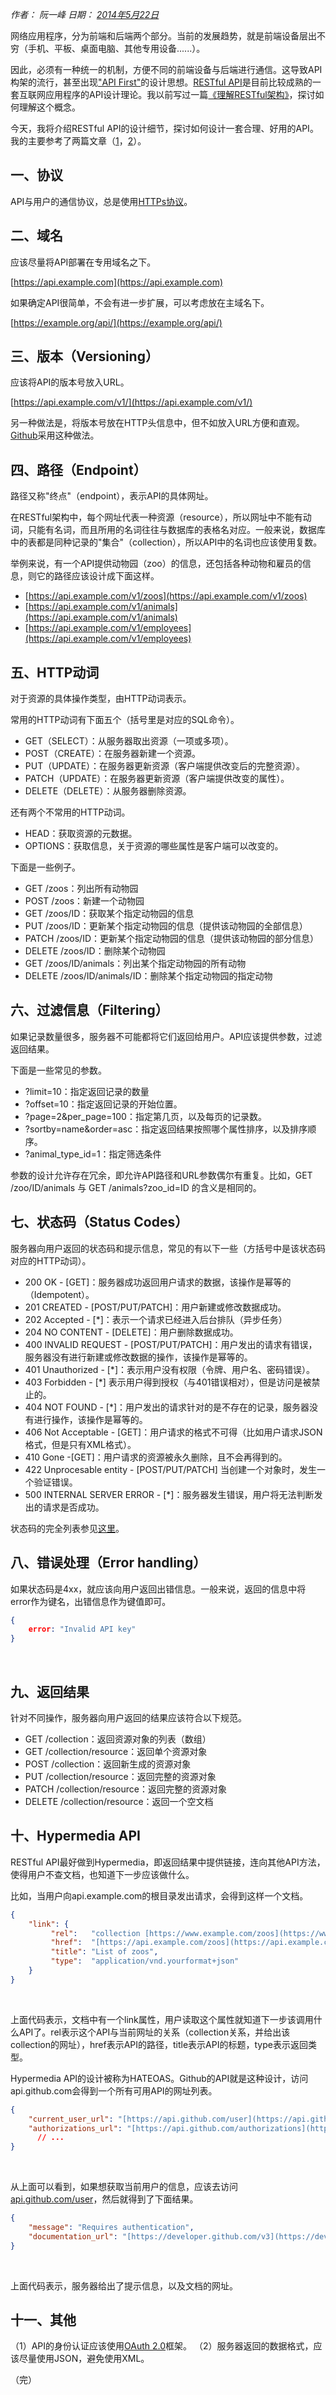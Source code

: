*作者： 阮一峰*
*日期： [2014年5月22日](http://www.ruanyifeng.com/blog/2014/05/)*

网络应用程序，分为前端和后端两个部分。当前的发展趋势，就是前端设备层出不穷（手机、平板、桌面电脑、其他专用设备......）。

因此，必须有一种统一的机制，方便不同的前端设备与后端进行通信。这导致API构架的流行，甚至出现["API First"](http://www.google.com.hk/search?q=API+first)的设计思想。[RESTful API](http://en.wikipedia.org/wiki/Representational_state_transfer)是目前比较成熟的一套互联网应用程序的API设计理论。我以前写过一篇[《理解RESTful架构》](http://www.ruanyifeng.com/blog/2011/09/restful.html)，探讨如何理解这个概念。

今天，我将介绍RESTful API的设计细节，探讨如何设计一套合理、好用的API。我的主要参考了两篇文章（[1](http://codeplanet.io/principles-good-restful-api-design/)，[2](https://bourgeois.me/rest/)）。

## 一、协议

API与用户的通信协议，总是使用[HTTPs协议](http://www.ruanyifeng.com/blog/2014/02/ssl_tls.html)。

## 二、域名

应该尽量将API部署在专用域名之下。

[https://api.example.com](https://api.example.com)

如果确定API很简单，不会有进一步扩展，可以考虑放在主域名下。

[https://example.org/api/](https://example.org/api/)

## 三、版本（Versioning）

应该将API的版本号放入URL。

[https://api.example.com/v1/](https://api.example.com/v1/)

另一种做法是，将版本号放在HTTP头信息中，但不如放入URL方便和直观。[Github](https://developer.github.com/v3/media/#request-specific-version)采用这种做法。

## 四、路径（Endpoint）

路径又称"终点"（endpoint），表示API的具体网址。

在RESTful架构中，每个网址代表一种资源（resource），所以网址中不能有动词，只能有名词，而且所用的名词往往与数据库的表格名对应。一般来说，数据库中的表都是同种记录的"集合"（collection），所以API中的名词也应该使用复数。

举例来说，有一个API提供动物园（zoo）的信息，还包括各种动物和雇员的信息，则它的路径应该设计成下面这样。

-   [https://api.example.com/v1/zoos](https://api.example.com/v1/zoos)
-   [https://api.example.com/v1/animals](https://api.example.com/v1/animals)
-   [https://api.example.com/v1/employees](https://api.example.com/v1/employees)

[](https://api.example.com/v1/employees)

## 五、HTTP动词

对于资源的具体操作类型，由HTTP动词表示。

常用的HTTP动词有下面五个（括号里是对应的SQL命令）。

-   GET（SELECT）：从服务器取出资源（一项或多项）。
-   POST（CREATE）：在服务器新建一个资源。
-   PUT（UPDATE）：在服务器更新资源（客户端提供改变后的完整资源）。
-   PATCH（UPDATE）：在服务器更新资源（客户端提供改变的属性）。
-   DELETE（DELETE）：从服务器删除资源。

还有两个不常用的HTTP动词。

-   HEAD：获取资源的元数据。
-   OPTIONS：获取信息，关于资源的哪些属性是客户端可以改变的。

下面是一些例子。

-   GET /zoos：列出所有动物园
-   POST /zoos：新建一个动物园
-   GET /zoos/ID：获取某个指定动物园的信息
-   PUT /zoos/ID：更新某个指定动物园的信息（提供该动物园的全部信息）
-   PATCH /zoos/ID：更新某个指定动物园的信息（提供该动物园的部分信息）
-   DELETE /zoos/ID：删除某个动物园
-   GET /zoos/ID/animals：列出某个指定动物园的所有动物
-   DELETE /zoos/ID/animals/ID：删除某个指定动物园的指定动物

## 六、过滤信息（Filtering）

如果记录数量很多，服务器不可能都将它们返回给用户。API应该提供参数，过滤返回结果。

下面是一些常见的参数。

-   ?limit=10：指定返回记录的数量
-   ?offset=10：指定返回记录的开始位置。
-   ?page=2&per_page=100：指定第几页，以及每页的记录数。
-   ?sortby=name&order=asc：指定返回结果按照哪个属性排序，以及排序顺序。
-   ?animal_type_id=1：指定筛选条件

参数的设计允许存在冗余，即允许API路径和URL参数偶尔有重复。比如，GET /zoo/ID/animals 与 GET /animals?zoo_id=ID 的含义是相同的。

## 七、状态码（Status Codes）

服务器向用户返回的状态码和提示信息，常见的有以下一些（方括号中是该状态码对应的HTTP动词）。

-   200 OK - [GET]：服务器成功返回用户请求的数据，该操作是幂等的（Idempotent）。
-   201 CREATED - [POST/PUT/PATCH]：用户新建或修改数据成功。
-   202 Accepted - [*]：表示一个请求已经进入后台排队（异步任务）
-   204 NO CONTENT - [DELETE]：用户删除数据成功。
-   400 INVALID REQUEST - [POST/PUT/PATCH]：用户发出的请求有错误，服务器没有进行新建或修改数据的操作，该操作是幂等的。
-   401 Unauthorized - [*]：表示用户没有权限（令牌、用户名、密码错误）。
-   403 Forbidden - [*] 表示用户得到授权（与401错误相对），但是访问是被禁止的。
-   404 NOT FOUND - [*]：用户发出的请求针对的是不存在的记录，服务器没有进行操作，该操作是幂等的。
-   406 Not Acceptable - [GET]：用户请求的格式不可得（比如用户请求JSON格式，但是只有XML格式）。
-   410 Gone -[GET]：用户请求的资源被永久删除，且不会再得到的。
-   422 Unprocesable entity - [POST/PUT/PATCH] 当创建一个对象时，发生一个验证错误。
-   500 INTERNAL SERVER ERROR - [*]：服务器发生错误，用户将无法判断发出的请求是否成功。

状态码的完全列表参见[这里](http://www.w3.org/Protocols/rfc2616/rfc2616-sec10.html)。

## 八、错误处理（Error handling）

如果状态码是4xx，就应该向用户返回出错信息。一般来说，返回的信息中将error作为键名，出错信息作为键值即可。

```json
{
	error: "Invalid API key"
}
```
    

## 九、返回结果

针对不同操作，服务器向用户返回的结果应该符合以下规范。

-   GET /collection：返回资源对象的列表（数组）
-   GET /collection/resource：返回单个资源对象
-   POST /collection：返回新生成的资源对象
-   PUT /collection/resource：返回完整的资源对象
-   PATCH /collection/resource：返回完整的资源对象
-   DELETE /collection/resource：返回一个空文档

## 十、Hypermedia API

RESTful API最好做到Hypermedia，即返回结果中提供链接，连向其他API方法，使得用户不查文档，也知道下一步应该做什么。

比如，当用户向api.example.com的根目录发出请求，会得到这样一个文档。
```json
{
	"link": {
	     "rel":   "collection [https://www.example.com/zoos](https://www.example.com/zoos)",
	     "href":  "[https://api.example.com/zoos](https://api.example.com/zoos)",
	     "title": "List of zoos",
	     "type":  "application/vnd.yourformat+json"
	}
}
```
   

上面代码表示，文档中有一个link属性，用户读取这个属性就知道下一步该调用什么API了。rel表示这个API与当前网址的关系（collection关系，并给出该collection的网址），href表示API的路径，title表示API的标题，type表示返回类型。

Hypermedia API的设计被称为HATEOAS。Github的API就是这种设计，访问api.github.com会得到一个所有可用API的网址列表。
```json
{
	"current_user_url": "[https://api.github.com/user](https://api.github.com/user)",
	"authorizations_url": "[https://api.github.com/authorizations](https://api.github.com/authorizations)",
      // ...
}
```
    

从上面可以看到，如果想获取当前用户的信息，应该去访问[api.github.com/user](https://api.github.com/user)，然后就得到了下面结果。
```json
{
	"message": "Requires authentication",
	"documentation_url": "[https://developer.github.com/v3](https://developer.github.com/v3)"
}
```
    

上面代码表示，服务器给出了提示信息，以及文档的网址。

## 十一、其他

（1）API的身份认证应该使用[OAuth 2.0](http://www.ruanyifeng.com/blog/2014/05/oauth_2_0.html)框架。
（2）服务器返回的数据格式，应该尽量使用JSON，避免使用XML。

（完）